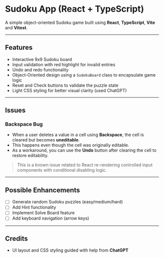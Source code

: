# Sudoku App (React + TypeScript)

A simple object-oriented Sudoku game built using **React**, **TypeScript**, **Vite** and **Vitest**.

---

## Features

- Interactive 9x9 Sudoku board
- Input validation with red highlight for invalid entries
- Undo and redo functionality
- Object-Oriented design using a `SudokuBoard` class to encapsulate game logic
- Reset and Check buttons to validate the puzzle state
- Light CSS styling for better visual clarity (used ChatGPT)

---

## Issues

###  Backspace Bug
- When a user deletes a value in a cell using **Backspace**, the cell is cleared but becomes **uneditable**.
- This happens even though the cell was originally editable.
- As a workaround, you can use the **Undo** button after clearing the cell to restore editability.

> This is a known issue related to React re-rendering controlled input components with conditional disabling logic. 

---

## Possible Enhancements

- [ ] Generate random Sudoku puzzles (easy/medium/hard)
- [ ] Add Hint functionality
- [ ] Implement Solve Board feature
- [ ] Add keyboard navigation (arrow keys)

---

## Credits

- UI layout and CSS styling guided with help from **ChatGPT**